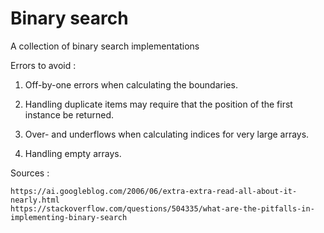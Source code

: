 # Binary search
A collection of binary search implementations

Errors to avoid : 

  1. Off-by-one errors when calculating the boundaries.
  
  2. Handling duplicate items may require that the position of the first 
     instance be returned.
  
  3. Over- and underflows when calculating indices for very large arrays.

  4. Handling empty arrays.

  Sources : 
  
    https://ai.googleblog.com/2006/06/extra-extra-read-all-about-it-nearly.html
    https://stackoverflow.com/questions/504335/what-are-the-pitfalls-in-implementing-binary-search
